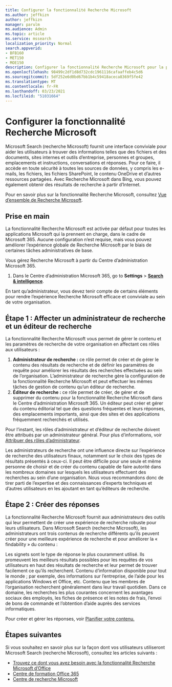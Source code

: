 ```yaml
---
title: Configurer la fonctionnalité Recherche Microsoft
ms.author: jeffkizn
author: jeffkizn
manager: parulm
ms.audience: Admin
ms.topic: article
ms.service: mssearch
localization_priority: Normal
search.appverid:
- BFB160
- MET150
- MOE150
description: Configurer la fonctionnalité Recherche Microsoft pour la première fois.
ms.openlocfilehash: 98499c2df1d8d732cdc1961116cafaaffeb4c5d6
ms.sourcegitcommit: 5df252e6d0bd67bb1b4c59418aceca8369f5fe42
ms.translationtype: MT
ms.contentlocale: fr-FR
ms.lasthandoff: 03/23/2021
ms.locfileid: "51031664"
---
```

# <a name="set-up-microsoft-search"></a>Configurer la fonctionnalité Recherche Microsoft

Microsoft Search (recherche Microsoft) fournit une interface conviviale pour aider les utilisateurs à trouver des informations telles que des fichiers et des documents, sites internes et outils d’entreprise, personnes et groupes, emplacements et instructions, conversations et réponses. Pour ce faire, il accède en toute sécurité à toutes les sources de données, y compris les e-mails, les fichiers, les fichiers SharePoint, le contenu OneDrive et d’autres ressources partagées. Avec Recherche Microsoft dans Bing, vous pouvez également obtenir des résultats de recherche à partir d’Internet.

Pour en savoir plus sur la fonctionnalité Recherche Microsoft, consultez [Vue d’ensemble de Recherche Microsoft](overview-microsoft-search.md).

## <a name="get-started"></a>Prise en main

La fonctionnalité Recherche Microsoft est activée par défaut pour toutes les applications Microsoft qui la prennent en charge, dans le cadre de Microsoft 365. Aucune configuration n’est requise, mais vous pouvez améliorer l’expérience globale de Recherche Microsoft par le biais de certaines tâches administratives de base.

Vous gérez Recherche Microsoft à partir du Centre d’administration Microsoft 365.

1. Dans le Centre d’administration Microsoft 365, go to **Settings**  >  [**Search & intelligence**](https://admin.microsoft.com/Adminportal/Home#/MicrosoftSearch).

En tant qu’administrateur, vous devez tenir compte de certains éléments pour rendre l’expérience Recherche Microsoft efficace et conviviale au sein de votre organisation.

## <a name="step-1-assign-search-admin-and-search-editor"></a>Étape 1 : Affecter un administrateur de recherche et un éditeur de recherche

La fonctionnalité Recherche Microsoft vous permet de gérer le contenu et les paramètres de recherche de votre organisation en affectant ces rôles aux utilisateurs :

1. **Administrateur de recherche :** ce rôle permet de créer et de gérer le contenu des résultats de recherche et de définir les paramètres de requête pour améliorer les résultats des recherches effectuées au sein de l’organisation. L’administrateur de recherche gère la configuration de la fonctionnalité Recherche Microsoft et peut effectuer les mêmes tâches de gestion de contenu qu’un éditeur de recherche.
2. **Éditeur de recherche :** ce rôle permet de créer, de gérer et de supprimer du contenu pour la fonctionnalité Recherche Microsoft dans le Centre d’administration Microsoft 365. Un éditeur peut créer et gérer du contenu éditorial tel que des questions fréquentes et leurs réponses, des emplacements importants, ainsi que des sites et des applications fréquemment recherchés et utilisés.

Pour l’instant, les rôles d’administrateur et d’éditeur de recherche doivent être attribués par un administrateur général. Pour plus d’informations, voir [Attribuer des rôles d’administrateur](/office365/admin/add-users/assign-admin-roles?view=o365-worldwide).

Les administrateurs de recherche ont une influence directe sur l’expérience de recherche des utilisateurs finaux, notamment sur le choix des types de résultats présentés à ceux-ci. Il peut être difficile pour une seule et même personne de choisir et de créer du contenu capable de faire autorité dans les nombreux domaines sur lesquels les utilisateurs effectuent des recherches au sein d’une organisation. Nous vous recommandons donc de tirer parti de l’expertise et des connaissances d’experts techniques et d’autres utilisateurs en les ajoutant en tant qu’éditeurs de recherche.

## <a name="step-2-create-answers"></a>Étape 2 : Créer des réponses

La fonctionnalité Recherche Microsoft fournit aux administrateurs des outils qui leur permettent de créer une expérience de recherche robuste pour leurs utilisateurs. Dans Microsoft Search (recherche Microsoft), les administrateurs ont trois contenus de recherche différents qu’ils peuvent créer pour une meilleure expérience de recherche et pour améliorer la « findability » du contenu :

Les signets sont le type de réponse le plus couramment utilisé. Ils promeuvent les meilleurs résultats possibles pour les requêtes de vos utilisateurs en haut des résultats de recherche et leur permet de trouver facilement ce qu’ils recherchent.
Contenu d’information disponible pour tout le monde ; par exemple, des informations sur l’entreprise, de l’aide pour les applications Windows et Office, etc. Contenu que les membres de l’organisation recherchent généralement dans leur travail quotidien. Dans ce domaine, les recherches les plus courantes concernent les avantages sociaux des employés, les fiches de présence et les notes de frais, l’envoi de bons de commande et l’obtention d’aide auprès des services informatiques.

Pour créer et gérer les réponses, voir [Planifier votre contenu.](plan-your-content.md)

## <a name="next-steps"></a>Étapes suivantes

Si vous souhaitez en savoir plus sur la façon dont vos utilisateurs utiliseront Microsoft Search (recherche Microsoft), consultez les articles suivants :

- [Trouvez ce dont vous avez besoin avec la fonctionnalité Recherche Microsoft d’Office](https://support.office.com/article/find-what-you-need-with-microsoft-search-in-office-2457d4d8-48a8-4ad4-ab89-5a0657aa8446)
- [Centre de formation Office 365](https://support.office.com/office-training-center)
- [Centre de recherche Microsoft](https://support.office.com/article/-working-title-microsoft-search-center-b8bf5a2c-7515-40a9-9a6a-b8ed382c86bc)